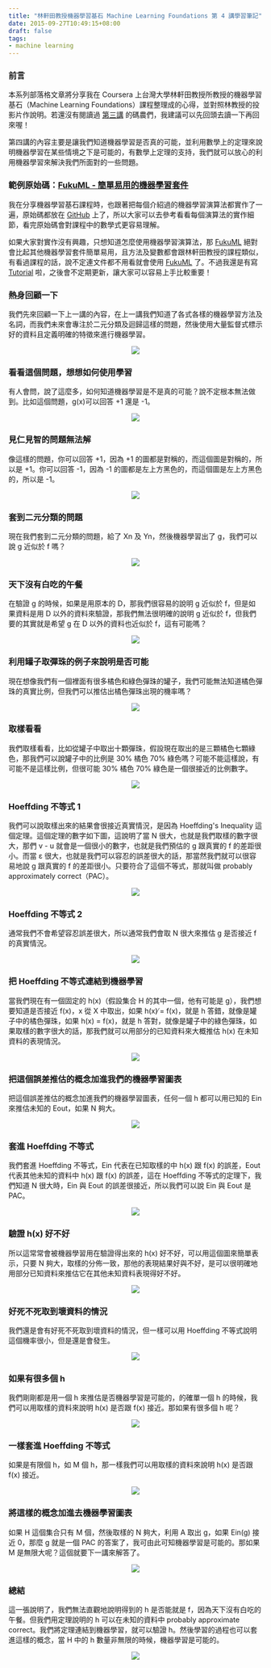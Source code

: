 ```yaml
---
title: "林軒田教授機器學習基石 Machine Learning Foundations 第 4 講學習筆記"
date: 2015-09-27T10:49:15+08:00
draft: false
tags:
- machine learning
---
```


### 前言

本系列部落格文章將分享我在 Coursera 上台灣大學林軒田教授所教授的機器學習基石（Machine Learning Foundations）課程整理成的心得，並對照林教授的投影片作說明。若還沒有閱讀過 [第三講](http://blog.fukuball.com/lin-xuan-tian-jiao-shou-ji-qi-xue-xi-ji-shi-machine-learning-foundations-di-san-jiang-xue-xi-bi-ji/) 的碼農們，我建議可以先回頭去讀一下再回來喔！

第四講的內容主要是讓我們知道機器學習是否真的可能，並利用數學上的定理來說明機器學習在某些情境之下是可能的，有數學上定理的支持，我們就可以放心的利用機器學習來解決我們所面對的一些問題。

### 範例原始碼：[FukuML - 簡單易用的機器學習套件](https://github.com/fukuball/fuku-ml)

我在分享機器學習基石課程時，也跟著把每個介紹過的機器學習演算法都實作了一遍，原始碼都放在 [GitHub](https://github.com/fukuball/fuku-ml) 上了，所以大家可以去參考看看每個演算法的實作細節，看完原始碼會對課程中的數學式更容易理解。

如果大家對實作沒有興趣，只想知道怎麼使用機器學習演算法，那 [FukuML](https://github.com/fukuball/fuku-ml) 絕對會比起其他機器學習套件簡單易用，且方法及變數都會跟林軒田教授的課程類似，有看過課程的話，說不定連文件都不用看就會使用 [FukuML](https://github.com/fukuball/fuku-ml) 了。不過我還是有寫 [Tutorial](https://github.com/fukuball/FukuML-Tutorial) 啦，之後會不定期更新，讓大家可以容易上手比較重要！

### 熱身回顧一下

我們先來回顧一下上一講的內容，在上一講我們知道了各式各樣的機器學習方法及名詞，而我們未來會專注於二元分類及迴歸這樣的問題，然後使用大量監督式標示好的資料且定義明確的特徵來進行機器學習。

<p style="text-align:center">
    <img src="http://static.obeobe.com/image/blog-image/Learning is Impossible-4-1.png">
</p>

### 看看這個問題，想想如何使用學習

有人會問，說了這麼多，如何知道機器學習是不是真的可能？說不定根本無法做到。比如這個問題，g(x)可以回答 +1 還是 -1。

<p style="text-align:center">
    <img src="http://static.obeobe.com/image/blog-image/Learning is Impossible-4-2.png">
</p>

### 見仁見智的問題無法解

像這樣的問題，你可以回答 +1，因為 +1 的圖都是對稱的，而這個圖是對稱的，所以是 +1。你可以回答 -1，因為 -1 的圖都是左上方黑色的，而這個圖是左上方黑色的，所以是 -1。

<p style="text-align:center">
    <img src="http://static.obeobe.com/image/blog-image/Learning is Impossible-4-3.png">
</p>

### 套到二元分類的問題

現在我們套到二元分類的問題，給了 Xn 及 Yn，然後機器學習出了 g，我們可以說 g 近似於 f 嗎？

<p style="text-align:center">
    <img src="http://static.obeobe.com/image/blog-image/Learning is Impossible-4-4.png">
</p>

### 天下沒有白吃的午餐

在驗證 g 的時候，如果是用原本的 D，那我們很容易的說明 g 近似於 f，但是如果資料是用 D 以外的資料來驗證，那我們無法很明確的說明 g 近似於 f，但我們要的其實就是希望 g 在 D 以外的資料也近似於 f，這有可能嗎？

<p style="text-align:center">
    <img src="http://static.obeobe.com/image/blog-image/Learning is Impossible-4-5.png">
</p>

### 利用罐子取彈珠的例子來說明是否可能

現在想像我們有一個裡面有很多橘色和綠色彈珠的罐子，我們可能無法知道橘色彈珠的真實比例，但我們可以推估出橘色彈珠出現的機率嗎？

<p style="text-align:center">
    <img src="http://static.obeobe.com/image/blog-image/Learning is Impossible-4-6.png">
</p>

### 取樣看看

我們取樣看看，比如從罐子中取出十顆彈珠，假設現在取出的是三顆橘色七顆綠色，那我們可以說罐子中的比例是 30% 橘色 70% 綠色嗎？可能不能這樣說，有可能不是這樣比例，但很可能 30% 橘色 70% 綠色是一個很接近的比例數字。

<p style="text-align:center">
    <img src="http://static.obeobe.com/image/blog-image/Learning is Impossible-4-7.png">
</p>

### Hoeffding 不等式 1

我們可以說取樣出來的結果會很接近真實情況，是因為 Hoeffding's Inequality 這個定理。這個定理的數字如下圖，這說明了當 N 很大，也就是我們取樣的數字很大，那們 v - u 就會是一個很小的數字，也就是我們預估的 g 跟真實的 f 的差距很小。而當 ε 很大，也就是我們可以容忍的誤差很大的話，那當然我們就可以很容易地說 g 跟真實的 f 的差距很小。只要符合了這個不等式，那就叫做 probably approximately correct（PAC）。

<p style="text-align:center">
    <img src="http://static.obeobe.com/image/blog-image/Learning is Impossible-4-8.png">
</p>

### Hoeffding 不等式 2

通常我們不會希望容忍誤差很大，所以通常我們會取 N 很大來推估 g 是否接近 f 的真實情況。

<p style="text-align:center">
    <img src="http://static.obeobe.com/image/blog-image/Learning is Impossible-4-9.png">
</p>

### 把 Hoeffding 不等式連結到機器學習

當我們現在有一個固定的 h(x)（假設集合 H 的其中一個，他有可能是 g），我們想要知道是否接近 f(x)，x 從 X 中取出，如果 h(x)  ̸= f(x)，就是 h 答錯，就像是罐子中的橘色彈珠，如果 h(x) = f(x)，就是 h 答對，就像是罐子中的綠色彈珠，如果取樣的數字很大的話，那我們就可以用部分的已知資料來大概推估 h(x) 在未知資料的表現情況。

<p style="text-align:center">
    <img src="http://static.obeobe.com/image/blog-image/Learning is Impossible-4-10.png">
</p>

### 把這個誤差推估的概念加進我們的機器學習圖表

把這個誤差推估的概念加進我們的機器學習圖表，任何一個 h 都可以用已知的 Ein 來推估未知的 Eout，如果 N 夠大。

<p style="text-align:center">
    <img src="http://static.obeobe.com/image/blog-image/Learning is Impossible-4-11.png">
</p>

### 套進 Hoeffding 不等式

我們套進 Hoeffding 不等式，Ein 代表在已知取樣的中 h(x) 跟 f(x) 的誤差，Eout 代表其他未知的資料中 h(x) 跟 f(x) 的誤差，這在 Hoeffding 不等式的定理下，我們知道 N 很大時，Ein 與 Eout 的誤差很接近，所以我們可以說 Ein 與 Eout 是 PAC。

<p style="text-align:center">
    <img src="http://static.obeobe.com/image/blog-image/Learning is Impossible-4-12.png">
</p>

### 驗證 h(x) 好不好

所以這常常會被機器學習用在驗證得出來的 h(x) 好不好，可以用這個圖來簡單表示，只要 N 夠大，取樣的分佈一致，那他的表現結果好與不好，是可以很明確地用部分已知資料來推估它在其他未知資料表現得好不好。

<p style="text-align:center">
    <img src="http://static.obeobe.com/image/blog-image/Learning is Impossible-4-13.png">
</p>

### 好死不死取到壞資料的情況

我們還是會有好死不死取到壞資料的情況，但一樣可以用 Hoeffding 不等式說明這個機率很小，但是還是會發生。

<p style="text-align:center">
    <img src="http://static.obeobe.com/image/blog-image/Learning is Impossible-4-14.png">
</p>

### 如果有很多個 h

我們剛剛都是用一個 h 來推估是否機器學習是可能的，的確單一個 h 的時候，我們可以用取樣的資料來說明 h(x) 是否跟 f(x) 接近。那如果有很多個 h 呢？

<p style="text-align:center">
    <img src="http://static.obeobe.com/image/blog-image/Learning is Impossible-4-15.png">
</p>

### 一樣套進 Hoeffding 不等式

如果是有限個 h，如 M 個 h，那一樣我們可以用取樣的資料來說明 h(x) 是否跟 f(x) 接近。

<p style="text-align:center">
    <img src="http://static.obeobe.com/image/blog-image/Learning is Impossible-4-16.png">
</p>

### 將這樣的概念加進去機器學習圖表

如果 H 這個集合只有 M 個，然後取樣的 N 夠大，利用 A 取出 g，如果 Ein(g) 接近 0，那麼 g 就是一個 PAC 的答案了，我可由此可知機器學習是可能的。那如果 M 是無限大呢？這個就要下一講來解答了。

<p style="text-align:center">
    <img src="http://static.obeobe.com/image/blog-image/Learning is Impossible-4-17.png">
</p>

### 總結

這一張說明了，我們無法直觀地說明得到的 h 是否能就是 f，因為天下沒有白吃的午餐。但我們用定理說明的 h 可以在未知的資料中 probably approximate correct。我們將定理連結到機器學習，就可以驗證 h。然後學習的過程也可以套進這樣的概念，當 H 中的 h 數量非無限的時候，機器學習是可能的。

<p style="text-align:center">
    <img src="http://static.obeobe.com/image/blog-image/Learning is Impossible-4-18.png">
</p>
